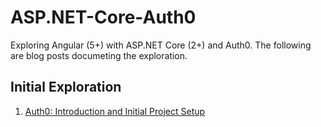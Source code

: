 # ASP.NET-Core-Auth0
Exploring Angular (5+) with ASP.NET Core (2+) and Auth0. The following are blog posts documeting the exploration.

## Initial Exploration

1. [Auth0: Introduction and Initial Project Setup](https://elanderson.net/2017/12/auth0-introduction-and-initial-project-setup/)
